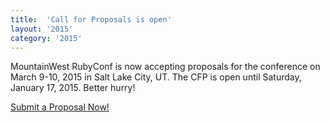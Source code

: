 ```yaml
---
title:  'Call for Proposals is open'
layout: '2015'
category: '2015'
---
```

MountainWest RubyConf is now accepting proposals for the conference on March 9-10, 2015 in Salt Lake City, UT. The CFP is open until Saturday, January 17, 2015. Better hurry!

<p><a class="button button_size_large" href="https://mwrc.wufoo.com/forms/q1bwhlfr0cmzkpi/" onclick="window.open(this.href,  null, 'height=800, width=680, toolbar=0, location=0, status=1, scrollbars=1, resizable=1'); return false">Submit a Proposal Now!</a></p>
